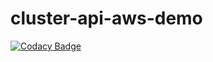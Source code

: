 # cluster-api-aws-demo

[![Codacy Badge](https://app.codacy.com/project/badge/Grade/5f360c2ece774efe8565c3dc0164d98b)](https://app.codacy.com/gh/afonsoaugusto/cluster-api-aws-demo/dashboard?utm_source=gh&utm_medium=referral&utm_content=&utm_campaign=Badge_grade)
